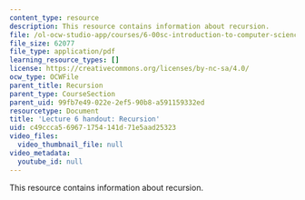 ```yaml
---
content_type: resource
description: This resource contains information about recursion.
file: /ol-ocw-studio-app/courses/6-00sc-introduction-to-computer-science-and-programming-spring-2011/c49ccca569671754141d71e5aad25323_MIT6_00SCS11_lec06.pdf
file_size: 62077
file_type: application/pdf
learning_resource_types: []
license: https://creativecommons.org/licenses/by-nc-sa/4.0/
ocw_type: OCWFile
parent_title: Recursion
parent_type: CourseSection
parent_uid: 99fb7e49-022e-2ef5-90b8-a591159332ed
resourcetype: Document
title: 'Lecture 6 handout: Recursion'
uid: c49ccca5-6967-1754-141d-71e5aad25323
video_files:
  video_thumbnail_file: null
video_metadata:
  youtube_id: null
---
```

This resource contains information about recursion.